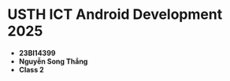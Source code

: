USTH ICT Android Development 2025
========================================

* **23BI14399**
* **Nguyễn Song Thắng**
* **Class 2**
